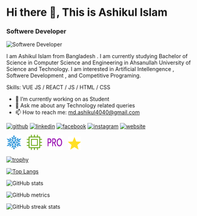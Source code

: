 # Hi there 👋, This is Ashikul Islam
### Softwere Developer
![Softwere Developer](https://i.pcmag.com/imagery/articles/00l8p1iqqfNP3HRG3TtTgXl-1..v1587974089.jpg)

I am Ashikul Islam from Bangladesh . I am currently studying Bachelor of Science in Computer Science and Engineering in Ahsanullah University of Science and Technology. I am interested in Artificial Intellengence , Softwere Development , and Competitive Programing.

Skills: VUE JS / REACT / JS / HTML / CSS

- 🔭 I’m currently working on as Student 
- 💬 Ask me about any Technology related queries 
- 📫 How to reach me: md.ashikul4040@gmail.com 


[<img src='https://cdn.jsdelivr.net/npm/simple-icons@3.0.1/icons/github.svg' alt='github' height='40'>](https://github.com/ashikulislamm)  [<img src='https://cdn.jsdelivr.net/npm/simple-icons@3.0.1/icons/linkedin.svg' alt='linkedin' height='40'>](https://www.linkedin.com/in/ashikul-islam-780/)  [<img src='https://cdn.jsdelivr.net/npm/simple-icons@3.0.1/icons/facebook.svg' alt='facebook' height='40'>](https://www.facebook.com/ashikl.me)  [<img src='https://cdn.jsdelivr.net/npm/simple-icons@3.0.1/icons/instagram.svg' alt='instagram' height='40'>](https://www.instagram.com/ashik_780/)  [<img src='https://cdn.jsdelivr.net/npm/simple-icons@3.0.1/icons/icloud.svg' alt='website' height='40'>](https://ashikulislamm.github.io/Ashikul_Islam/?fbclid=IwAR10OjGM-2acVxq4QUZbIG0zjOidSgK9lXydq7XemRXJ5Ji-dliNwyBTq_c)  

<a href='https://archiveprogram.github.com/'><img src='https://raw.githubusercontent.com/acervenky/animated-github-badges/master/assets/acbadge.gif' width='40' height='40'></a> <a href='https://docs.github.com/en/developers'><img src='https://raw.githubusercontent.com/acervenky/animated-github-badges/master/assets/devbadge.gif' width='40' height='40'></a> <a href='https://github.com/pricing'><img src='https://raw.githubusercontent.com/acervenky/animated-github-badges/master/assets/pro.gif' width='40' height='40'></a> <a href='https://stars.github.com/'><img src='https://raw.githubusercontent.com/acervenky/animated-github-badges/master/assets/starbadge.gif' width='35' height='35'></a> 

[![trophy](https://github-profile-trophy.vercel.app/?username=ashikulislamm)](https://github.com/ryo-ma/github-profile-trophy)

[![Top Langs](https://github-readme-stats.vercel.app/api/top-langs/?username=ashikulislamm)](https://github.com/anuraghazra/github-readme-stats)

![GitHub stats](https://github-readme-stats.vercel.app/api?username=ashikulislamm&show_icons=true)  

![GitHub metrics](https://metrics.lecoq.io/ashikulislamm)  

![GitHub streak stats](https://streak-stats.demolab.com/?user=ashikulislamm)  


